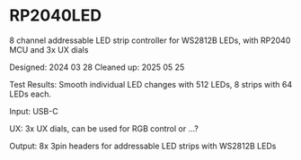 # RP2040LED
8 channel addressable LED strip controller for WS2812B LEDs, with RP2040 MCU and 3x UX dials

  Designed: 2024 03 28
  Cleaned up: 2025 05 25

  Test Results: Smooth individual LED changes with 512 LEDs, 8 strips with 64 LEDs each.

  Input: USB-C

  UX:	3x UX dials, can be used for RGB control or ...?

  Output: 8x 3pin headers for addressable LED strips with WS2812B LEDs
